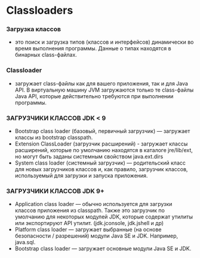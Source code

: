 # Classloaders

### Загрузка классов 
- это поиск и загрузка типов (классов и интерфейсов) динамически во время выполнения программы. Данные о типах находятся в бинарных class-файлах.
### Classloader
- загружает class-файлы как для вашего приложения, так и для Java API. В виртуальную машину JVM загружаются только те class-файлы Java API, которые действительно требуются при выполнении программы.

### ЗАГРУЗЧИКИ КЛАССОВ JDK < 9
- Bootstrap class loader (базовый, первичный загрузчик) — загружает классы из bootstrap classpath.
- Extension ClassLoader (загрузчик расширений) - загружает классы расширений, которые по умолчанию находятся в каталоге jre/lib/ext, но могут быть заданы системным свойством java.ext.dirs
- System class loader (системный загрузчик) — родительский класс для новых загрузчиков классов и, как правило, загрузчик классов, используемый для загрузки и запуска приложения.

### ЗАГРУЗЧИКИ КЛАССОВ JDK 9+

- Application class loader — обычно используется для загрузки классов приложения из classpath. Также это загрузчик по умолчанию для некоторых модулей JDK, которые содержат утилиты или экспортируют API утилит. (jdk.jconsole, jdk.jshell и др)
- Platform class loader — загружает выбранные (на основе безопасности / разрешений) модули Java SE и JDK. Например, java.sql.
- Bootstrap class loader — загружает основные модули Java SE и JDK.